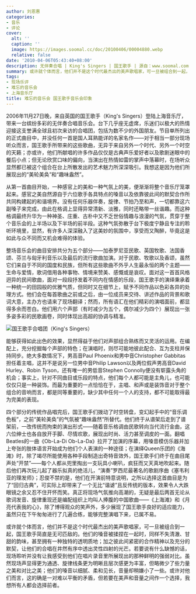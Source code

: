 ```yaml
---
author: 刘恩惠
categories:
- 音乐
- 评论
cover:
  alt: ''
  caption: ''
  image: https://images.soomal.cc/doc/20100406/00004880.webp
  relative: false
date: '2010-04-06T05:43:40+08:00'
description: 无伴奏合唱 | King's Singers | 国王歌手 | 源自：www.soomal.com | 版权：原创 |  平均/总评分：10.00/10
summary: 或许就个体而言，他们并不是这个时代最杰出的美声歌唱家，可一旦被组合到一起，国王歌手简直是无可匹敌的。他们的嗓音被揉捏在一起时，同样不失清澈、甘甜的韵味，甚至拥有一种独特的透明质地；加之彼此间紧密的合作精神以及充分的默契，让他们的合唱在井然有序中透出灵性四射的光芒。若要说有什么缺憾的话，现场聆听并没有让我感受到他们在唱片录音里所展现出的那种鲜明的强弱对比……
tags:
- 现场乐评
- 难忘的音乐会
- 上海音乐厅
title: 难忘的音乐会 国王歌手音乐会印象
---
```


2006年11月27日晚，来自英国的国王歌手（King's Singers）登陆上海音乐厅，带来一台缤纷多彩的无伴奏合唱音乐会。台下几乎座无虚席，乐迷们以极大的热情迎接这支誉满全球且初次来访的合唱团，包括为数不少的外国朋友。节目单所列出的正式曲目中，并没任何一首是国人耳熟能详的名家名作――对于相当一部分现场听众而言，国王歌手所带来的这些歌曲，无异于来自另外一个时代、另外一个时空的天籁；亦或许，他们所献唱的许多作品仅仅是古典声乐爱好者以及歌剧迷眼中的餐后小点；但无论欣赏口味的偏向，当演出在热情如雷的掌声中落幕时，在场听众显然都已被这个组合在台上所散发出的艺术魅力所深深吸引。我想这是因为他们所展现出的“美轮美奂”和“趣味盎然”。

从第一首曲目开始，一种感官上的美和一种气氛上的美，便渐渐将整个音乐厅笼罩起来。感官之美自然源自于六位歌手各具特点的嗓音以及依靠彼此间的默契合作所共同构建起的和谐境界。没有任何乐器伴奏，旋律、节拍乃至和声，一切都靠这六副嗓子来完成，由此在格调上显得异常清新、淡雅，同时还略带一丝谐趣。而这种格调最终升华为一种神圣、庄重、古朴中又不乏世俗情趣与浪漫的气氛，贯穿于整个音乐会的上半场以及下半场的前半段。这种气氛弥散于台下极度宁静且专注的聆听环境里，显然，有许多人深深融入了这美妙的氛围中，享受而又陶醉，毕竟这是如此与众不同而又机会难得的体验。

整场音乐会的曲目安排共分为五个部分――加泰罗尼亚民歌、英国牧歌、法国香颂、芬兰与匈牙利音乐以及最后的流行歌曲加演。对于民歌、牧歌以及香颂，虽然它们来自于不同的国度和民族，但所有这些歌曲不外乎人生最永恒的两个主题――生命与爱情，歌词借用各种事物、情境来赞美、感慨或是哀叹。面对这一首首风格迥异的民间歌曲，面对一段段抒发着不同内在情感的乐段，国王歌手的演绎秉承着一种统一的田园般的优雅气质，但同时又在细节上，赋予不同作品以色彩各异的处理方式。他们会在每首歌曲之前或之后，由一位成员来交待、讲述作品的背景和歌词大意，主办方也请来了现场翻译；然而，所有语汇在他们精彩的演唱面前，都显得多余而苍白。他们用六个声部（有时减少为五个，偶尔减少为四个）展现出一张多姿多彩的民歌画卷，同时体现出高超的协调与精准。

![国王歌手合唱团（King's Singers）](https://images.soomal.cc/doc/20100406/00004880.webp)





能够获得如此出色的效果，显然得益于他们对声部组合熟练而又灵活的运用。在编配上，充分挖掘每个声部的特色；在演唱时，则尽可能地彼此配合、互为支柱并保持同步。绝大多数情况下，男高音Paul Phoenix和男中音Christopher Gabbitas担任着主唱，这并不是说另一位男中音Philip Lawson以及两位假声男高音David Hurley、Robin Tyson，还有唯一的男低音Stephen Connolly便没有崭露头角的机会；事实上，针对不同曲目或乐段的特点，他们每个人都可能是主角儿，也可能仅仅只是一种装饰。而最为重要的一点恰恰在于，主唱、和声或是装饰音对于整个组合的音响而言，都是同等重要的，缺少其中任何一个人的支持，都不可能取得最为完美的表现。

四个部分的传统作品唱完后，国王歌手们拨动了时空转盘，变幻起手中的“音乐调色板”，之前“美轮美奂”的气氛被“趣味盎然”所替代。他们终于从谱架后走到了谱架前，一改传统而拘束的演出形式――随着音乐格调由民歌转向当代流行金曲，这六位绅士也各自放开手脚、尽情欢歌，展现出时尚、活力甚至调皮的一面。翻唱Beatles的一曲《Ob-La-Di Ob-La-Da》拉开了加演的序幕，用嗓音模仿乐器并加上夸张的肢体语言开始成为他们个人表演的一种途径；在演绎Queen乐团的《海滩》时，除了竭尽所能使用各种手段制造出奇特音效外，国王歌手们终于在曲目尾声处“开禁”――每个人都从兜里掏出一支玩具小喇叭，疯狂而又天真地吹起来。随后他们再次玩儿起了器乐拟真的绝活儿，“演奏”罗西尼最著名的歌剧序曲《塞韦利亚的理发师》；忍俊不禁的是，他们在开演前特意说明，之所以选择这首曲目是为了“回归古典”，可实际上却带来了一个无比“谐谑”且反传统的版本，效果令人大跌眼镜之余又忍不住开怀而笑。真正将现场气氛推向高潮的，无疑是最后两首无论从歌词发音、旋律重现还是编配组织上均叫人捧腹的中国歌曲――《上海滩》和《月亮代表我的心》，除了博得观众的笑声外，多少展现了国王歌手良好的适应能力，虽然只在下午匆匆进行了几遍合练，能够完整演唱下来，已属不易。

或许就个体而言，他们并不是这个时代最杰出的美声歌唱家，可一旦被组合到一起，国王歌手简直是无可匹敌的。他们的嗓音被揉捏在一起时，同样不失清澈、甘甜的韵味，甚至拥有一种独特的透明质地；加之彼此间紧密的合作精神以及充分的默契，让他们的合唱在井然有序中透出灵性四射的光芒。若要说有什么缺憾的话，现场聆听并没有让我感受到他们在唱片录音里所展现出的那种鲜明的强弱对比。虽然现场声显得更为通透、旋律线条更为明晰且层次感更为丰富，但略微少了些力量之美和对比之美；他们的嗓音以细腻、柔和见长，音量却稍嫌小了一些。或许对他们而言，这的确是一对难以平衡的矛盾，但若要在美声和音量之间作一个选择，我想所有人都会选择前者。